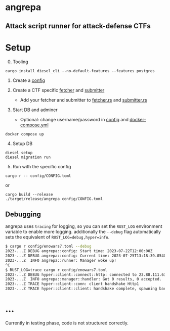 # angrepa
## Attack script runner for attack-defense CTFs

# Setup
0. Tooling
```
cargo install diesel_cli --no-default-features --features postgres
```

1. Create a [config](./config/)

2. Create a CTF specific [fetcher](./src/manager/fetcher/) and [submitter](./src/manager/submitter/)
    - Add your fetcher and submitter to [fetcher.rs](./src/manager/fetcher.rs) and [submitter.rs](./src/manager/submitter.rs)

3. Start DB and adminer
    - Optional: change username/password in [config](./config/) and [docker-compose.yml](./docker-compose.yml)
```
docker compose up
```

4. Setup DB
```
diesel setup
diesel migration run
```

5. Run with the specific config
```
cargo r -- config/CONFIG.toml
```
or
```
cargo build --release
./target/release/angrepa config/CONFIG.toml
```

## Debugging
angrepa uses `tracing` for logging, so you can set the `RUST_LOG` environment
variable to enable more logging. additionally the `--debug` flag automatically
sets the equivalent of `RUST_LOG=debug,hyper=info`.
```sh
$ cargo r config/enowars7.toml --debug
2023-...Z DEBUG angrepa::config: Start time: 2023-07-22T12:00:00Z
2023-...Z DEBUG angrepa::config: Current time: 2023-07-25T13:18:39.054039Z
2023-...Z  INFO angrepa::runner: Manager woke up!
^C
$ RUST_LOG=trace cargo r config/enowars7.toml
2023-...Z DEBUG hyper::client::connect::http: connected to 23.88.111.63:443
2023-...Z  INFO angrepa::manager::handler: Got 0 results, 0 accepted.
2023-...Z TRACE hyper::client::conn: client handshake Http1
2023-...Z TRACE hyper::client::client: handshake complete, spawning background dispatcher task
```

# ...

Currently in testing phase, code is not structured correctly.